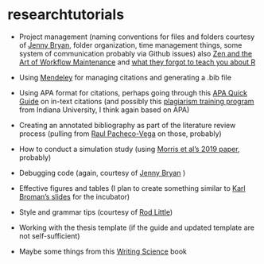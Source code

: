 # researchtutorials

*	Project management (naming conventions for files and folders courtesy of [Jenny Bryan](http://www2.stat.duke.edu/~rcs46/lectures_2015/01-markdown-git/slides/naming-slides/naming-slides.pdf), folder organization, time management things, some system of communication probably via Github issues) also [Zen and the Art of Workflow Maintenance](https://speakerdeck.com/jennybc/zen-and-the-art-of-workflow-maintenance) and [what they forgot to teach you about R](https://rstats.wtf)

*	Using [Mendeley](https://www.mendeley.com/download-desktop-new/) for managing citations and generating a .bib file
*	Using APA format for citations, perhaps going through this [APA Quick Guide](https://extras.apa.org/apastyle/citing-in-text/?_ga=2.54587171.908000727.1588626320-1605473764.1588626320#/) on in-text citations (and possibly this [plagiarism training program](https://plagiarism.iu.edu/index.html) from Indiana University, I think again based on APA)
*	Creating an annotated bibliography as part of the literature review process (pulling from [Raul Pacheco-Vega](http://www.raulpacheco.org/resources/literature-reviews/) on those, probably)
*	How to conduct a simulation study (using [Morris et al’s 2019 paper](https://onlinelibrary.wiley.com/doi/full/10.1002/sim.8086), probably)
*	Debugging code (again, courtesy of [Jenny Bryan](https://github.com/jennybc/debugging) )
*	Effective figures and tables (I plan to create something similar to [Karl Broman’s slides](https://www.biostat.wisc.edu/~kbroman/presentations/graphs2018.pdf) for the incubator)
*	Style and grammar tips (courtesy of [Rod Little](https://docs.google.com/a/umich.edu/viewer?a=v&pid=sites&srcid=dW1pY2guZWR1fHJvZC1saXR0bGV8Z3g6MmQzZjVhM2VjOWVlN2Q0Mw))
*	Working with the thesis template (if the guide and updated template are not self-sufficient)
*	Maybe some things from this [Writing Science](http://ezproxy.amherst.edu/login?url=http://search.ebscohost.com/login.aspx?direct=true&db=nlebk&AN=422162&site=eds-live&scope=site&ebv=EB&ppid=pp_26) book 

